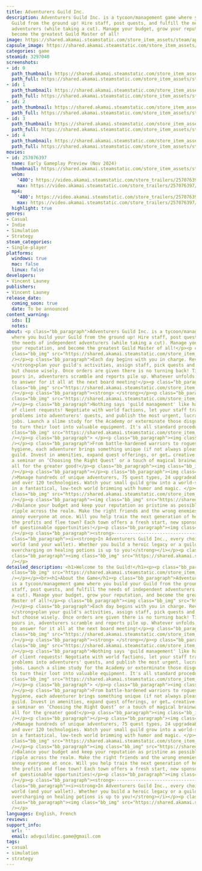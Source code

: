 ```yaml
---
title: Adventurers Guild Inc.
description: Adventurers Guild Inc. is a tycoon/management game where you build your
  Guild from the ground up! Hire staff, post quests, and fulfill the needs of independent
  adventurers (while taking a cut). Manage your budget, grow your reputation, and
  become the greatest Guild Master of all!
image: https://shared.akamai.steamstatic.com/store_item_assets/steam/apps/3297040/header.jpg?t=1732868994
capsule_image: https://shared.akamai.steamstatic.com/store_item_assets/steam/apps/3297040/2faca0198486110d21f34c9f82d1bd7c21d4e5bf/capsule_231x87.jpg?t=1732868994
categories: game
steamid: 3297040
screenshots:
- id: 0
  path_thumbnail: https://shared.akamai.steamstatic.com/store_item_assets/steam/apps/3297040/ss_4b78de547a57f24b8e24b026ed028d68af554d1d.600x338.jpg?t=1732868994
  path_full: https://shared.akamai.steamstatic.com/store_item_assets/steam/apps/3297040/ss_4b78de547a57f24b8e24b026ed028d68af554d1d.1920x1080.jpg?t=1732868994
- id: 1
  path_thumbnail: https://shared.akamai.steamstatic.com/store_item_assets/steam/apps/3297040/ss_6cc79e5b06faf3976e645ce388ebfc0a12d425ce.600x338.jpg?t=1732868994
  path_full: https://shared.akamai.steamstatic.com/store_item_assets/steam/apps/3297040/ss_6cc79e5b06faf3976e645ce388ebfc0a12d425ce.1920x1080.jpg?t=1732868994
- id: 2
  path_thumbnail: https://shared.akamai.steamstatic.com/store_item_assets/steam/apps/3297040/ss_43a52fdda681ac4b139ff4fd41a3aa61078513c1.600x338.jpg?t=1732868994
  path_full: https://shared.akamai.steamstatic.com/store_item_assets/steam/apps/3297040/ss_43a52fdda681ac4b139ff4fd41a3aa61078513c1.1920x1080.jpg?t=1732868994
- id: 3
  path_thumbnail: https://shared.akamai.steamstatic.com/store_item_assets/steam/apps/3297040/ss_2cd151fad80a16355ff045ff19bdf1d2c17484b7.600x338.jpg?t=1732868994
  path_full: https://shared.akamai.steamstatic.com/store_item_assets/steam/apps/3297040/ss_2cd151fad80a16355ff045ff19bdf1d2c17484b7.1920x1080.jpg?t=1732868994
- id: 4
  path_thumbnail: https://shared.akamai.steamstatic.com/store_item_assets/steam/apps/3297040/ss_5c182c1970216588c747185f0343d42f01cbb3b4.600x338.jpg?t=1732868994
  path_full: https://shared.akamai.steamstatic.com/store_item_assets/steam/apps/3297040/ss_5c182c1970216588c747185f0343d42f01cbb3b4.1920x1080.jpg?t=1732868994
movies:
- id: 257076397
  name: Early Gameplay Preview (Nov 2024)
  thumbnail: https://shared.akamai.steamstatic.com/store_item_assets/steam/apps/257076397/4f488bea0677014bb0e21628f90633e6e149f8bc/movie_600x337.jpg?t=1732865425
  webm:
    '480': https://video.akamai.steamstatic.com/store_trailers/257076397/movie480_vp9.webm?t=1732865425
    max: https://video.akamai.steamstatic.com/store_trailers/257076397/movie_max_vp9.webm?t=1732865425
  mp4:
    '480': https://video.akamai.steamstatic.com/store_trailers/257076397/movie480.mp4?t=1732865425
    max: https://video.akamai.steamstatic.com/store_trailers/257076397/movie_max.mp4?t=1732865425
  highlight: true
genres:
- Casual
- Indie
- Simulation
- Strategy
steam_categories:
- Single-player
platforms:
  windows: true
  mac: false
  linux: false
developers:
- Vincent Launey
publishers:
- Vincent Launey
release_date:
  coming_soon: true
  date: To be announced
content_warning:
  ids: []
  notes:
about: <p class="bb_paragraph">Adventurers Guild Inc. is a tycoon/management game
  where you build your Guild from the ground up! Hire staff, post quests, and fulfill
  the needs of independent adventurers (while taking a cut). Manage your budget, grow
  your reputation, and become the greatest Guild Master of all!</p><p class="bb_paragraph"><img
  class="bb_img" src="https://shared.akamai.steamstatic.com/store_item_assets/steam/apps/3297040/extras/steamtitleV3-5.png?t=1732868994"
  /></p><p class="bb_paragraph">Each day begins with you in charge. Review the situation,<strong>
  </strong>plan your guild's activities, assign staff, pick quests and order maintenance,
  but choose wisely. Once orders are given there is no turning back! Time flows, money
  pours in, adventurers scramble and reports pile up. Whatever unfolds, you’ll have
  to answer for it all at the next board meeting!</p><p class="bb_paragraph"><img
  class="bb_img" src="https://shared.akamai.steamstatic.com/store_item_assets/steam/apps/3297040/extras/DayNight.gif?t=1732868994"
  /></p><p class="bb_paragraph"><strong> </strong></p><p class="bb_paragraph"><img
  class="bb_img" src="https://shared.akamai.steamstatic.com/store_item_assets/steam/apps/3297040/extras/steamtitleV3-3.png?t=1732868994"
  /></p><p class="bb_paragraph">Nothing says 'guild management' like handling a mountain
  of client requests! Negotiate with world factions, let your staff transform their
  problems into adventurers' quests, and publish the most urgent, lucrative, or prestigious
  jobs. Launch a slime study for the Academy or exterminate those disgusting creatures
  to turn their loot into valuable equipment. It's all standard procedure!</p><p class="bb_paragraph"><img
  class="bb_img" src="https://shared.akamai.steamstatic.com/store_item_assets/steam/apps/3297040/extras/steamdescbanner2.png?t=1732868994"
  /></p><p class="bb_paragraph"> </p><p class="bb_paragraph"><img class="bb_img" src="https://shared.akamai.steamstatic.com/store_item_assets/steam/apps/3297040/extras/steamtitleV3-2.png?t=1732868994"
  /></p><p class="bb_paragraph">From battle-hardened warriors to rogues with questionable
  hygiene, each adventurer brings something unique (if not always pleasant) to your
  guild. Invest in amenities, expand quest offerings, or get… creative. Whether it’s
  a seminar on ‘Choosing the Right Quest’ or a touch of magical brainwashing, it’s
  all for the greater good!</p><p class="bb_paragraph"><img class="bb_img" src="https://shared.akamai.steamstatic.com/store_item_assets/steam/apps/3297040/extras/steambanneradv5.png?t=1732868994"
  /></p><p class="bb_paragraph"></p><p class="bb_paragraph"><img class="bb_img" src="https://shared.akamai.steamstatic.com/store_item_assets/steam/apps/3297040/extras/steamtitleV3-1.png?t=1732868994"
  />Manage hundreds of unique adventurers, 75 quest types, 24 upgradeable facilities,
  and over 120 technologies. Watch your small guild grow into a world-shaping enterprise
  in a fantastical, low-tech world brimming with humor and magic. </p><p class="bb_paragraph"><img
  class="bb_img" src="https://shared.akamai.steamstatic.com/store_item_assets/steam/apps/3297040/extras/steambannertech1.png?t=1732868994"
  /></p><p class="bb_paragraph"><img class="bb_img" src="https://shared.akamai.steamstatic.com/store_item_assets/steam/apps/3297040/extras/steamtitleV3-4.png?t=1732868994"
  />Balance your budget and keep your reputation as pristine as possible as your decisions
  ripple across the realm. Make the right friends and the wrong enemies....or accidentally
  annoy everyone at once. Will you help train the next generation of heroes or pocket
  the profits and flee town? Each town offers a fresh start, new sponsors, and plenty
  of questionable opportunities!</p><p class="bb_paragraph"><img class="bb_img" src="https://shared.akamai.steamstatic.com/store_item_assets/steam/apps/3297040/extras/steambannerstart5.png?t=1732868994"
  /></p><p class="bb_paragraph"><strong>------------------------------------------------------------------------------------------------</strong></p><p
  class="bb_paragraph"><i><strong>In Adventurers Guild Inc., every choice shapes the
  world (and your wallet). Whether you build a heroic legacy or a guild infamous for
  overcharging on healing potions is up to you!</strong></i></p><p class="bb_paragraph"><strong>------------------------------------------------------------------------------------------------</strong></p><p
  class="bb_paragraph"><img class="bb_img" src="https://shared.akamai.steamstatic.com/store_item_assets/steam/apps/3297040/extras/steamtitleV3-7.png?t=1732868994"
  /></p>
detailed_description: <h1>Welcome to the Guild!</h1><p><p class="bb_paragraph"><img
  class="bb_img" src="https://shared.akamai.steamstatic.com/store_item_assets/steam/apps/3297040/extras/FinalSteamTitle5.png?t=1732868994"
  /></p></p><br><h1>About the Game</h1><p class="bb_paragraph">Adventurers Guild Inc.
  is a tycoon/management game where you build your Guild from the ground up! Hire
  staff, post quests, and fulfill the needs of independent adventurers (while taking
  a cut). Manage your budget, grow your reputation, and become the greatest Guild
  Master of all!</p><p class="bb_paragraph"><img class="bb_img" src="https://shared.akamai.steamstatic.com/store_item_assets/steam/apps/3297040/extras/steamtitleV3-5.png?t=1732868994"
  /></p><p class="bb_paragraph">Each day begins with you in charge. Review the situation,<strong>
  </strong>plan your guild's activities, assign staff, pick quests and order maintenance,
  but choose wisely. Once orders are given there is no turning back! Time flows, money
  pours in, adventurers scramble and reports pile up. Whatever unfolds, you’ll have
  to answer for it all at the next board meeting!</p><p class="bb_paragraph"><img
  class="bb_img" src="https://shared.akamai.steamstatic.com/store_item_assets/steam/apps/3297040/extras/DayNight.gif?t=1732868994"
  /></p><p class="bb_paragraph"><strong> </strong></p><p class="bb_paragraph"><img
  class="bb_img" src="https://shared.akamai.steamstatic.com/store_item_assets/steam/apps/3297040/extras/steamtitleV3-3.png?t=1732868994"
  /></p><p class="bb_paragraph">Nothing says 'guild management' like handling a mountain
  of client requests! Negotiate with world factions, let your staff transform their
  problems into adventurers' quests, and publish the most urgent, lucrative, or prestigious
  jobs. Launch a slime study for the Academy or exterminate those disgusting creatures
  to turn their loot into valuable equipment. It's all standard procedure!</p><p class="bb_paragraph"><img
  class="bb_img" src="https://shared.akamai.steamstatic.com/store_item_assets/steam/apps/3297040/extras/steamdescbanner2.png?t=1732868994"
  /></p><p class="bb_paragraph"> </p><p class="bb_paragraph"><img class="bb_img" src="https://shared.akamai.steamstatic.com/store_item_assets/steam/apps/3297040/extras/steamtitleV3-2.png?t=1732868994"
  /></p><p class="bb_paragraph">From battle-hardened warriors to rogues with questionable
  hygiene, each adventurer brings something unique (if not always pleasant) to your
  guild. Invest in amenities, expand quest offerings, or get… creative. Whether it’s
  a seminar on ‘Choosing the Right Quest’ or a touch of magical brainwashing, it’s
  all for the greater good!</p><p class="bb_paragraph"><img class="bb_img" src="https://shared.akamai.steamstatic.com/store_item_assets/steam/apps/3297040/extras/steambanneradv5.png?t=1732868994"
  /></p><p class="bb_paragraph"></p><p class="bb_paragraph"><img class="bb_img" src="https://shared.akamai.steamstatic.com/store_item_assets/steam/apps/3297040/extras/steamtitleV3-1.png?t=1732868994"
  />Manage hundreds of unique adventurers, 75 quest types, 24 upgradeable facilities,
  and over 120 technologies. Watch your small guild grow into a world-shaping enterprise
  in a fantastical, low-tech world brimming with humor and magic. </p><p class="bb_paragraph"><img
  class="bb_img" src="https://shared.akamai.steamstatic.com/store_item_assets/steam/apps/3297040/extras/steambannertech1.png?t=1732868994"
  /></p><p class="bb_paragraph"><img class="bb_img" src="https://shared.akamai.steamstatic.com/store_item_assets/steam/apps/3297040/extras/steamtitleV3-4.png?t=1732868994"
  />Balance your budget and keep your reputation as pristine as possible as your decisions
  ripple across the realm. Make the right friends and the wrong enemies....or accidentally
  annoy everyone at once. Will you help train the next generation of heroes or pocket
  the profits and flee town? Each town offers a fresh start, new sponsors, and plenty
  of questionable opportunities!</p><p class="bb_paragraph"><img class="bb_img" src="https://shared.akamai.steamstatic.com/store_item_assets/steam/apps/3297040/extras/steambannerstart5.png?t=1732868994"
  /></p><p class="bb_paragraph"><strong>------------------------------------------------------------------------------------------------</strong></p><p
  class="bb_paragraph"><i><strong>In Adventurers Guild Inc., every choice shapes the
  world (and your wallet). Whether you build a heroic legacy or a guild infamous for
  overcharging on healing potions is up to you!</strong></i></p><p class="bb_paragraph"><strong>------------------------------------------------------------------------------------------------</strong></p><p
  class="bb_paragraph"><img class="bb_img" src="https://shared.akamai.steamstatic.com/store_item_assets/steam/apps/3297040/extras/steamtitleV3-7.png?t=1732868994"
  /></p>
languages: English, French
reviews:
support_info:
  url: ''
  email: advguildinc.game@gmail.com
tags:
- casual
- simulation
- strategy
---
```

